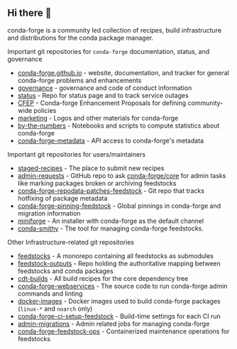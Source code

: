## Hi there 👋

conda-forge is a community led collection of recipes, build infrastructure and distributions for the conda package manager.

Important git repositories for `conda-forge` documentation, status, and governance
- [conda-forge.github.io](https://github.com/conda-forge/conda-forge.github.io) - website, documentation, and tracker for general conda-forge problems and enhancements
- [governance](https://github.com/conda-forge/governance) - governance and code of conduct information
- [status](https://github.com/conda-forge/status) - Repo for status page and to track service outages
- [CFEP](https://github.com/conda-forge/cfep) - Conda-forge Enhancement Proposals for defining community-wide policies
- [marketing](https://github.com/conda-forge/marketing) - Logos and other materials for conda-forge
- [by-the-numbers](https://github.com/conda-forge/by-the-numbers) - Notebooks and scripts to compute statistics about conda-forge
- [conda-forge-metadata](https://github.com/conda-forge/conda-forge-metadata) - API access to conda-forge's metadata

Important git repositories for users/maintainers
- [staged-recipes](https://github.com/conda-forge/staged-recipes) - The place to submit new recipes
- [admin-requests](https://github.com/conda-forge/admin-requests) - GitHub repo to ask [conda-forge/core](https://github.com/orgs/conda-forge/teams/core) for admin tasks like marking packages broken or archiving feedstocks
- [conda-forge-repodata-patches-feedstock](https://github.com/conda-forge/conda-forge-repodata-patches-feedstock) - Git repo that tracks hotfixing of package metadata
- [conda-forge-pinning-feedstock](https://github.com/conda-forge/conda-forge-pinning-feedstock) - Global pinnings in conda-forge and migration information
- [miniforge](https://github.com/conda-forge/miniforge) - An installer with conda-forge as the default channel
- [conda-smithy](https://github.com/conda-forge/conda-smithy) - The tool for managing conda-forge feedstocks.

Other Infrastructure-related git repositories
- [feedstocks](https://github.com/conda-forge/feedstocks) - A monorepo containing all feedstocks as submodules
- [feedstock-outputs](https://github.com/conda-forge/feedstock-outputs) - Repo holding the authoritative mapping between feedstocks and conda packages
- [cdt-builds](https://github.com/conda-forge/cdt-builds) - All build recipes for the core dependency tree
- [conda-forge-webservices](https://github.com/conda-forge/conda-forge-webservices) - The source code to run conda-forge admin commands and linting
- [docker-images](https://github.com/conda-forge/docker-images) - Docker images used to build conda-forge packages (`linux-*` and `noarch` only)
- [conda-forge-ci-setup-feedstock](https://github.com/conda-forge/conda-forge-ci-setup-feedstock) - Build-time settings for each CI run
- [admin-migrations](https://github.com/conda-forge/admin-migrations) - Admin related jobs for managing conda-forge
- [conda-forge-feedstock-ops](https://github.com/conda-forge/conda-forge-feedstock-ops) - Containerized maintenance operations for feedstocks
